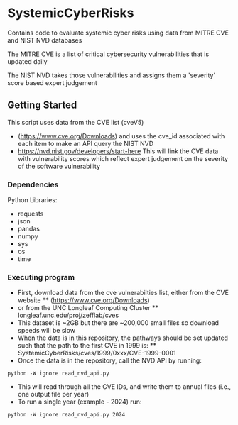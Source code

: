 # SystemicCyberRisks
Contains code to evaluate systemic cyber risks using data from MITRE CVE and NIST NVD databases     

The MITRE CVE is a list of critical cybersecurity vulnerabilities that is updated daily      

The NIST NVD takes those vulnerabilities and assigns them a 'severity' score based expert judgement

## Getting Started
 This script uses data from the CVE list (cveV5)   
 * (https://www.cve.org/Downloads)
 and uses the cve_id associated with each item to make an API query the NIST NVD 
 * https://nvd.nist.gov/developers/start-here
 This will link the CVE data with vulnerability scores which reflect expert judgement on the severity of the software vulnerability

### Dependencies

Python Libraries:

* requests
* json
* pandas
* numpy
* sys
* os
* time

### Executing program

* First, download data from the cve vulnerabilties list, either from the CVE website 
** (https://www.cve.org/Downloads) 
* or from the UNC Longleaf Computing Cluster
** longleaf.unc.edu/proj/zefflab/cves
* This dataset is ~2GB but there are ~200,000 small files so download speeds will be slow
* When the data is in this repository, the pathways should be set updated such that the path to the first CVE in 1999 is:
** SystemicCyberRisks/cves/1999/0xxx/CVE-1999-0001
* Once the data is in the repository, call the NVD API by running:
```
python -W ignore read_nvd_api.py
```
* This will read through all the CVE IDs, and write them to annual files (i.e., one output file per year)
* To run a single year (example - 2024) run:
```
python -W ignore read_nvd_api.py 2024
```

